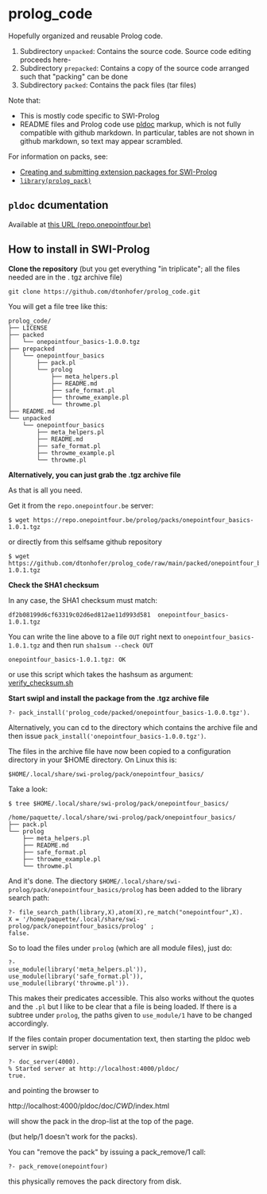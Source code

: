 # prolog_code

Hopefully organized and reusable Prolog code.

1. Subdirectory `unpacked`: Contains the source code. Source code editing proceeds here-
1. Subdirectory `prepacked`: Contains a copy of the source code arranged such that "packing" can be done
1. Subdirectory `packed`: Contains the pack files (tar files)

Note that:

- This is mostly code specific to SWI-Prolog
- README files and Prolog code use [pldoc](https://eu.swi-prolog.org/pldoc/doc_for?object=section%28%27packages/pldoc.html%27%29) 
  markup, which is not fully compatible with github markdown. In particular, tables are not shown in github markdown, 
  so text may appear scrambled.

For information on packs, see:

- [Creating and submitting extension packages for SWI-Prolog](https://eu.swi-prolog.org/howto/Pack.html)
- [`library(prolog_pack)`](https://eu.swi-prolog.org/pldoc/man?section=prologpack)

## `pldoc` dcumentation

Available at [this URL (repo.onepointfour.be)](https://repo.onepointfour.be/pldoc/doc/_CWD_/.local/share/swi-prolog/pack/onepointfour_basics/prolog/index.html)

## How to install in SWI-Prolog

**Clone the repository** (but you get everything "in triplicate"; all the files needed are in the . tgz archive file)

```
git clone https://github.com/dtonhofer/prolog_code.git
```

You will get a file tree like this:

```
prolog_code/
├── LICENSE
├── packed
│   └── onepointfour_basics-1.0.0.tgz
├── prepacked
│   └── onepointfour_basics
│       ├── pack.pl
│       └── prolog
│           ├── meta_helpers.pl
│           ├── README.md
│           ├── safe_format.pl
│           ├── throwme_example.pl
│           └── throwme.pl
├── README.md
└── unpacked
    └── onepointfour_basics
        ├── meta_helpers.pl
        ├── README.md
        ├── safe_format.pl
        ├── throwme_example.pl
        └── throwme.pl
```

**Alternatively, you can just grab the .tgz archive file**

As that is all you need.

Get it from the `repo.onepointfour.be` server:

```
$ wget https://repo.onepointfour.be/prolog/packs/onepointfour_basics-1.0.1.tgz
```

or directly from this selfsame github repository

```
$ wget https://github.com/dtonhofer/prolog_code/raw/main/packed/onepointfour_basics-1.0.1.tgz
```

**Check the SHA1 checksum**

In any case, the SHA1 checksum must match:

```
df2b08199d6cf63319c02d6ed812ae11d993d581  onepointfour_basics-1.0.1.tgz
```

You can write the line above to a file `OUT` right next to `onepointfour_basics-1.0.1.tgz`
and then run `sha1sum --check OUT`

```
onepointfour_basics-1.0.1.tgz: OK
```

or use this script which takes the hashsum as argument: [verify_checksum.sh](https://github.com/dtonhofer/muh_linux_tomfoolery/blob/master/verify_checksum.sh)

**Start swipl and install the package from the .tgz archive file**

```
?- pack_install('prolog_code/packed/onepointfour_basics-1.0.0.tgz').
```

Alternatively, you can cd to the directory which contains the archive file and then issue `pack_install('onepointfour_basics-1.0.0.tgz')`.

The files in the archive file have now been copied to a configuration directory in your $HOME directory. On Linux this is:

```
$HOME/.local/share/swi-prolog/pack/onepointfour_basics/
```

Take a look:

```
$ tree $HOME/.local/share/swi-prolog/pack/onepointfour_basics/

/home/paquette/.local/share/swi-prolog/pack/onepointfour_basics/
├── pack.pl
└── prolog
    ├── meta_helpers.pl
    ├── README.md
    ├── safe_format.pl
    ├── throwme_example.pl
    └── throwme.pl
```

And it's done. The diectory `$HOME/.local/share/swi-prolog/pack/onepointfour_basics/prolog` has been added to the library search path:

```
?- file_search_path(library,X),atom(X),re_match("onepointfour",X).
X = '/home/paquette/.local/share/swi-prolog/pack/onepointfour_basics/prolog' ;
false.
```

So to load the files under `prolog` (which are all module files), just do:

```
?- 
use_module(library('meta_helpers.pl')),
use_module(library('safe_format.pl')),
use_module(library('throwme.pl')).
```

This makes their predicates accessible. This also works without the quotes and
the `.pl` but I like to be clear that a file is being loaded. 
If there is a subtree under `prolog`, the paths given to `use_module/1` have to be changed accordingly.

If the files contain proper documentation text, then starting the pldoc web server in swipl:

```
?- doc_server(4000).
% Started server at http://localhost:4000/pldoc/
true.
```

and pointing the browser to 

http://localhost:4000/pldoc/doc/_CWD_/index.html

will show the pack in the drop-list at the top of the page.

(but help/1 doesn't work for the packs).

You can "remove the pack" by issuing a pack_remove/1 call:

```
?- pack_remove(onepointfour)
```

this physically removes the pack directory from disk.
